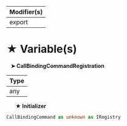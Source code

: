 | Modifier(s)                            |
|----------------------------------------|
| export |

# &#9733; Variable(s)

&nbsp;&nbsp; **&#10148; CallBindingCommandRegistration**

| Type                        |
|-----------------------------|
| any |

&nbsp;&nbsp;&nbsp;&nbsp;&nbsp; **&#9733; Initializer**

```ts
CallBindingCommand as unknown as IRegistry
```
